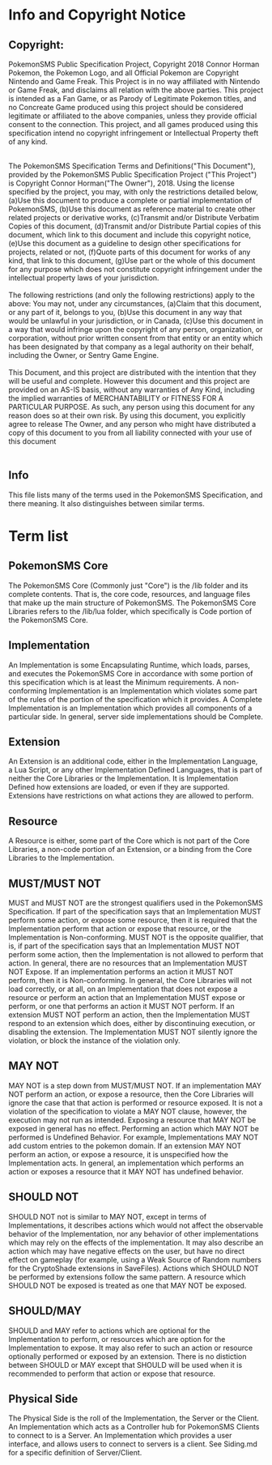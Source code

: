 <h1>Info and Copyright Notice</h1>

<h2>Copyright:</h2>
PokemonSMS Public Specification Project, Copyright 2018 Connor Horman
Pokemon, the Pokemon Logo, and all Official Pokemon are Copyright Nintendo and Game Freak. This Project is in no way affiliated with Nintendo or Game Freak, and disclaims all relation with the above parties. This project is intended as a Fan Game, or as Parody of Legitimate Pokemon titles, and no Concreate Game produced using this project should be considered legitimate or affiliated to the above companies, unless they provide official consent to the connection. This project, and all games produced using this specification intend no copyright infringement or Intellectual Property theft of any kind.<br/><br/>


The PokemonSMS Specification Terms and Definitions("This Document"), provided by the PokemonSMS Public Specification Project ("This Project") is Copyright Connor Horman("The Owner"), 2018. 
Using the license specified by the project, you may, with only the restrictions detailed below,
(a)Use this document to produce a complete or partial implementation of PokemonSMS, 
(b)Use this document as reference material to create other related projects or derivative works,
(c)Transmit and/or Distribute Verbatim Copies of this document,
(d)Transmit and/or Distribute Partial copies of this document, which link to this document and include this copyright notice,
(e)Use this document as a guideline to design other specifications for projects, related or not,
(f)Quote parts of this document for works of any kind, that link to this document,
(g)Use part or the whole of this document for any purpose which does not constitute copyright infringement under the intellectual property laws of your jurisdiction.
<br/><br/>
The following restrictions (and only the following restrictions) apply to the above:
You may not, under any circumstances, 
(a)Claim that this document, or any part of it, belongs to you, 
(b)Use this document in any way that would be unlawful in your jurisdiction, or in Canada, 
(c)Use this document in a way that would infringe upon the copyright of any person, organization, or corporation, without prior written consent from that entity or an entity which has been designated by that company as a legal authority on their behalf, including the Owner, or Sentry Game Engine.
<br/><br/>
  This Document, and this project are distributed with the intention that they will be useful and complete. However this document and this project are provided on an AS-IS basis, without any warranties of Any Kind, including the implied warranties of MERCHANTABILITY or FITNESS FOR A PARTICULAR PURPOSE. As such, any person using this document for any reason does so at their own risk.  By using this document, you explicitly agree to release The Owner, and any person who might have distributed a copy of this document to you from all liability connected with your use of this document
<br/><br/>
<h2>Info</h2>
This file lists many of the terms used in the PokemonSMS Specification, and there meaning. It also distinguishes between similar terms.

<h1>Term list</h1>
<h2>PokemonSMS Core</h2>
The PokemonSMS Core (Commonly just "Core") is the /lib folder and its complete contents. That is, the core code, resources, and language files that make up the main structure of PokemonSMS. The PokemonSMS Core Libraries refers to the /lib/lua folder, which specifically is Code portion of the PokemonSMS Core. 


<h2>Implementation</h2>
An Implementation is some Encapsulating Runtime, which loads, parses, and executes the PokemonSMS Core in accordance with some portion of this specification which is at least the Minimum requirements. 
A non-conforming Implementation is an Implementation which violates some part of the rules of the portion of the specification which it provides. 
A Complete Implementation is an Implementation which provides all components of a particular side. In general, server side implementations should be Complete. 


<h2>Extension</h2>
An Extension is an additional code, either in the Implementation Language, a Lua Script, or any other Implementation Defined Languages, that is part of neither the Core Libraries or the Implementation. It is Implementation Defined how extensions are loaded, or even if they are supported. Extensions have restrictions on what actions they are allowed to perform.


<h2>Resource</h2>
A Resource is either, some part of the Core which is not part of the Core Libraries, a non-code portion of an Extension, or a binding from the Core Libraries to the Implementation.


<h2>MUST/MUST NOT</h2>
MUST and MUST NOT are the strongest qualifiers used in the PokemonSMS Specification. 
If part of the specification says that an Implementation MUST perform some action, or expose some resource, then it is required that the Implementation perform that action or expose that resource, or the Implementation is Non-conforming. 
MUST NOT is the opposite qualifier, that is, if part of the specification says that an Implementation MUST NOT perform some action, then the Implementation is not allowed to perform that action. In general, there are no resources that an Implementation MUST NOT Expose. If an implementation performs an action it MUST NOT perform, then it is Non-conforming. 
In general, the Core Libraries will not load correctly, or at all, on an Implementation that does not expose a resource or perform an action that an Implementation MUST expose or perform, or one that performs an action it MUST NOT perform. 
If an extension MUST NOT perform an action, then the Implementation MUST respond to an extension which does, either by discontinuing execution, or disabling the extension. The Implementation MUST NOT silently ignore the violation, or block the instance of the violation only.


<h2>MAY NOT</h2> 
MAY NOT is a step down from MUST/MUST NOT. If an implementation MAY NOT perform an action, or expose a resource, then the Core Libraries will ignore the case that that action is performed or resource exposed. It is not a violation of the specification to violate a MAY NOT clause, however, the execution may not run as intended. Exposing a resource that MAY NOT be exposed in general has no effect. Performing an action which MAY NOT be performed is Undefined Behavior. For example, Implementations MAY NOT add custom entries to the pokemon domain. 
If an extension MAY NOT perform an action, or expose a resource, it is unspecified how the Implementation acts. In general, an implementation which performs an action or exposes a resource that it MAY NOT has undefined behavior. 

<h2>SHOULD NOT</h2>
SHOULD NOT not is similar to MAY NOT, except in terms of Implementations, it describes actions which would not affect the observable behavior of the Implementation, nor any behavior of other implementations which may rely on the effects of the implementation. 
It may also describe an action which may have negative effects on the user, but have no direct effect on gameplay (for example, using a Weak Source of Random numbers for the CryptoShade extensions in SaveFiles). 
Actions which SHOULD NOT be performed by extensions follow the same pattern. 
A resource which SHOULD NOT be exposed is treated as one that MAY NOT be exposed.

<h2>SHOULD/MAY</h2>
SHOULD and MAY refer to actions which are optional for the Implementation to perform, or resources which are option for the Implementation to expose. It may also refer to such an action or resource optionally performed or exposed by an extension. There is no distiction between SHOULD or MAY except that SHOULD will be used when it is recommended to perform that action or expose that resource. 

<h2>Physical Side</h2>
The Physical Side is the roll of the Implementation, the Server or the Client. An Implementation which acts as a Controller hub for PokemonSMS Clients to connect to is a Server. An Implementation which provides a user interface, and allows users to connect to servers is a client. See Siding.md for a specific definition of Server/Client.



